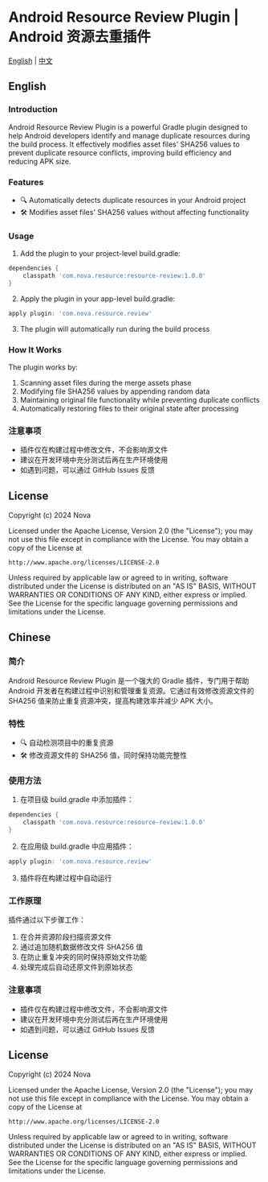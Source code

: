 # Android Resource Review Plugin | Android 资源去重插件

[English](#english) | [中文](#chinese)

## English

### Introduction
Android Resource Review Plugin is a powerful Gradle plugin designed to help Android developers identify and manage duplicate resources during the build process. It effectively modifies asset files' SHA256 values to prevent duplicate resource conflicts, improving build efficiency and reducing APK size.

### Features
- 🔍 Automatically detects duplicate resources in your Android project
- 🛠 Modifies asset files' SHA256 values without affecting functionality

### Usage

1. Add the plugin to your project-level build.gradle:

```groovy
dependencies {
    classpath 'com.nova.resource:resource-review:1.0.0'
}
```

2. Apply the plugin in your app-level build.gradle:

```groovy
apply plugin: 'com.nova.resource.review'
```

3. The plugin will automatically run during the build process

### How It Works
The plugin works by:
1. Scanning asset files during the merge assets phase
2. Modifying file SHA256 values by appending random data
3. Maintaining original file functionality while preventing duplicate conflicts
4. Automatically restoring files to their original state after processing

### 注意事项
- 插件仅在构建过程中修改文件，不会影响源文件
- 建议在开发环境中充分测试后再在生产环境使用
- 如遇到问题，可以通过 GitHub Issues 反馈

## License

Copyright (c) 2024 Nova

Licensed under the Apache License, Version 2.0 (the "License");
you may not use this file except in compliance with the License.
You may obtain a copy of the License at

    http://www.apache.org/licenses/LICENSE-2.0

Unless required by applicable law or agreed to in writing, software
distributed under the License is distributed on an "AS IS" BASIS,
WITHOUT WARRANTIES OR CONDITIONS OF ANY KIND, either express or implied.
See the License for the specific language governing permissions and
limitations under the License.

## Chinese

### 简介
Android Resource Review Plugin 是一个强大的 Gradle 插件，专门用于帮助 Android 开发者在构建过程中识别和管理重复资源。它通过有效修改资源文件的 SHA256 值来防止重复资源冲突，提高构建效率并减少 APK 大小。

### 特性
- 🔍 自动检测项目中的重复资源
- 🛠 修改资源文件的 SHA256 值，同时保持功能完整性

### 使用方法

1. 在项目级 build.gradle 中添加插件：
```groovy
dependencies {
    classpath 'com.nova.resource:resource-review:1.0.0'
}
```

2. 在应用级 build.gradle 中应用插件：
```groovy
apply plugin: 'com.nova.resource.review'
```

3. 插件将在构建过程中自动运行

### 工作原理
插件通过以下步骤工作：
1. 在合并资源阶段扫描资源文件
2. 通过追加随机数据修改文件 SHA256 值
3. 在防止重复冲突的同时保持原始文件功能
4. 处理完成后自动还原文件到原始状态

### 注意事项
- 插件仅在构建过程中修改文件，不会影响源文件
- 建议在开发环境中充分测试后再在生产环境使用
- 如遇到问题，可以通过 GitHub Issues 反馈

## License

Copyright (c) 2024 Nova

Licensed under the Apache License, Version 2.0 (the "License");
you may not use this file except in compliance with the License.
You may obtain a copy of the License at

    http://www.apache.org/licenses/LICENSE-2.0

Unless required by applicable law or agreed to in writing, software
distributed under the License is distributed on an "AS IS" BASIS,
WITHOUT WARRANTIES OR CONDITIONS OF ANY KIND, either express or implied.
See the License for the specific language governing permissions and
limitations under the License.